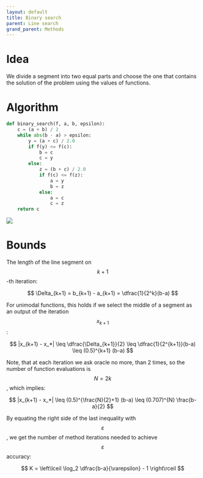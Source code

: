 ```yaml
---
layout: default
title: Binary search
parent: Line search
grand_parent: Methods
---
```

# Idea
We divide a segment into two equal parts and choose the one that contains the solution of the problem using the values of functions. 
# Algorithm
```python
def binary_search(f, a, b, epsilon):
    c = (a + b) / 2
    while abs(b - a) > epsilon:
        y = (a + c) / 2.0
        if f(y) <= f(c):
            b = c
            c = y
        else:
            z = (b + c) / 2.0
            if f(c) <= f(z):
                a = y
                b = z
            else:
                a = c
                c = z
    return c
```
![](../binary_search.gif)

# Bounds
The length of the line segment on $$k+1$$-th iteration:

$$
\Delta_{k+1} = b_{k+1} - a_{k+1} = \dfrac{1}{2^k}(b-a)
$$

For unimodal functions, this holds if we select the middle of a segment as an output of the iteration $$x_{k+1}$$: 

$$
|x_{k+1} - x_*| \leq \dfrac{\Delta_{k+1}}{2} \leq \dfrac{1}{2^{k+1}}(b-a) \leq (0.5)^{k+1} (b-a)
$$

Note, that at each iteration we ask oracle no more, than 2 times, so the number of function evaluations is $$N = 2 k$$, which implies:

$$
|x_{k+1} - x_*| \leq (0.5)^{\frac{N}{2}+1} (b-a) \leq  (0.707)^{N}  \frac{b-a}{2}
$$

By equating the right side of the last inequality with $$\varepsilon$$, we get the number of method iterations needed to achieve $$\varepsilon$$ accuracy:

$$
K = \left\lceil \log_2 \dfrac{b-a}{\varepsilon} - 1 \right\rceil
$$

